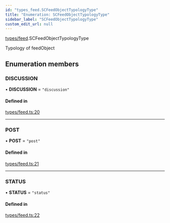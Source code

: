```yaml
---
id: "types_feed.SCFeedObjectTypologyType"
title: "Enumeration: SCFeedObjectTypologyType"
sidebar_label: "SCFeedObjectTypologyType"
custom_edit_url: null
---
```


[types/feed](../modules/types_feed).SCFeedObjectTypologyType

Typology of feedObject

## Enumeration members

### DISCUSSION

• **DISCUSSION** = `"discussion"`

#### Defined in

[types/feed.ts:20](https://github.com/selfcommunity/community-ui/blob/9148e4e/packages/sc-core/src/types/feed.ts#L20)

___

### POST

• **POST** = `"post"`

#### Defined in

[types/feed.ts:21](https://github.com/selfcommunity/community-ui/blob/9148e4e/packages/sc-core/src/types/feed.ts#L21)

___

### STATUS

• **STATUS** = `"status"`

#### Defined in

[types/feed.ts:22](https://github.com/selfcommunity/community-ui/blob/9148e4e/packages/sc-core/src/types/feed.ts#L22)
